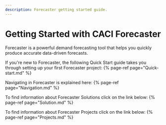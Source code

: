 ```yaml
---
description: Forecaster getting started guide.
---
```

# Getting Started with CACI Forecaster

Forecaster is a powerful demand forecasting tool that helps you quickly produce accurate data-driven forecasts.


If you're new to Forecaster, the following Quick Start guide takes you through setting up your first Forecaster project:
{% page-ref page="Quick-start.md" %}

Navigating in Forecaster is explained here:
{% page-ref page="Navigation.md" %}

To find information about Forecaster Solutions click on the link below:
{% page-ref page="Solution.md" %}

To find information about Forecaster Projects click on the link below:
{% page-ref page="Projects.md" %}